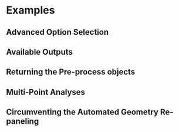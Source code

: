 # Examples

## Advanced Option Selection

## Available Outputs

## Returning the Pre-process objects

## Multi-Point Analyses

## Circumventing the Automated Geometry Re-paneling

